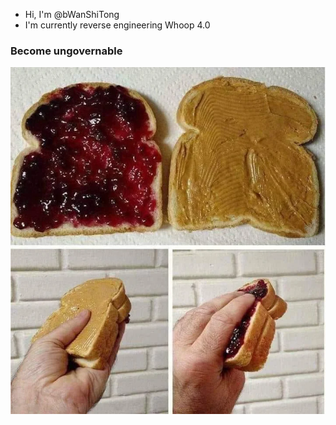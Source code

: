 - Hi, I'm @bWanShiTong
- I'm currently reverse engineering Whoop 4.0

### Become ungovernable

<img src="./src/image.webp"/>